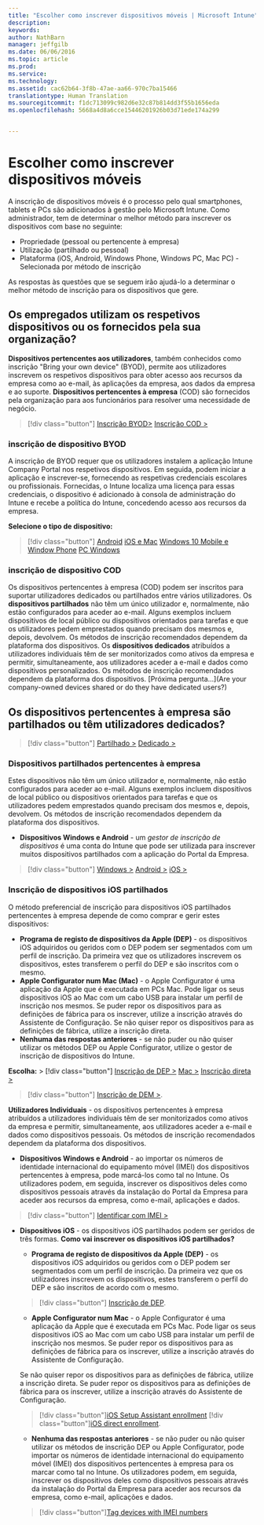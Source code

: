 ```yaml
---
title: "Escolher como inscrever dispositivos móveis | Microsoft Intune"
description: 
keywords: 
author: NathBarn
manager: jeffgilb
ms.date: 06/06/2016
ms.topic: article
ms.prod: 
ms.service: 
ms.technology: 
ms.assetid: cac62b64-3f8b-47ae-aa66-970c7ba15466
translationtype: Human Translation
ms.sourcegitcommit: f1dc713099c982d6e32c87b814dd3f55b1656eda
ms.openlocfilehash: 5668a4d8a6cce15446201926b03d71ede174a299


---
```


# Escolher como inscrever dispositivos móveis

A inscrição de dispositivos móveis é o processo pelo qual smartphones, tablets e PCs são adicionados à gestão pelo Microsoft Intune. Como administrador, tem de determinar o melhor método para inscrever os dispositivos com base no seguinte:

 -  Propriedade (pessoal ou pertencente à empresa)
 -  Utilização (partilhado ou pessoal)
 -  Plataforma (iOS, Android, Windows Phone, Windows PC, Mac PC) - Selecionada por método de inscrição

As respostas às questões que se seguem irão ajudá-lo a determinar o melhor método de inscrição para os dispositivos que gere.

## **Os empregados utilizam os respetivos dispositivos ou os fornecidos pela sua organização?**

  **Dispositivos pertencentes aos utilizadores**, também conhecidos como inscrição "Bring your own device" (BYOD), permite aos utilizadores inscrevem os respetivos dispositivos para obter acesso aos recursos da empresa como ao e-mail, às aplicações da empresa, aos dados da empresa e ao suporte. **Dispositivos pertencentes à empresa** (COD) são fornecidos pela organização para aos funcionários para resolver uma necessidade de negócio.
  > [!div class="button"]
  [Inscrição BYOD>](#byod-device-enrollment)   [Inscrição COD >](#cod-device-enrollment)

### inscrição de dispositivo BYOD

A inscrição de BYOD requer que os utilizadores instalem a aplicação Intune Company Portal nos respetivos dispositivos. Em seguida, podem iniciar a aplicação e inscrever-se, fornecendo as respetivas credenciais escolares ou profissionais. Fornecidas, o Intune localiza uma licença para essas credenciais, o dispositivo é adicionado à consola de administração do Intune e recebe a política do Intune, concedendo acesso aos recursos da empresa.

**Selecione o tipo de dispositivo:**
> [!div class="button"]
[Android](..deploy-use/set-up-android-management-with-microsoft-intune) [iOS e Mac](..deploy-use/set-up-ios-and-mac-management-with-microsoft-intune) [Windows 10 Mobile e Window Phone](..deploy-use/set-up-windows-phone-management-with-microsoft-intune) [PC Windows](..deploy-use/set-up-windows-device-management-with-microsoft-intune)


### inscrição de dispositivo COD

Os dispositivos pertencentes à empresa (COD) podem ser inscritos para suportar utilizadores dedicados ou partilhados entre vários utilizadores.  Os **dispositivos partilhados** não têm um único utilizador e, normalmente, não estão configurados para aceder ao e-mail. Alguns exemplos incluem dispositivos de local público ou dispositivos orientados para tarefas e que os utilizadores pedem emprestados quando precisam dos mesmos e, depois, devolvem. Os métodos de inscrição recomendados dependem da plataforma dos dispositivos. Os **dispositivos dedicados** atribuídos a utilizadores individuais têm de ser monitorizados como ativos da empresa e permitir, simultaneamente, aos utilizadores aceder a e-mail e dados como dispositivos personalizados. Os métodos de inscrição recomendados dependem da plataforma dos dispositivos. [Próxima pergunta...](Are your company-owned devices shared or do they have dedicated users?)

## **Os dispositivos pertencentes à empresa são partilhados ou têm utilizadores dedicados?**

> [!div class="button"]
[Partilhado >](#Shared-company-owned-devices)   [Dedicado >](..deploy-use/get-ready-to-enroll-devices-in-microsoft-intune)


### Dispositivos partilhados pertencentes à empresa

Estes dispositivos não têm um único utilizador e, normalmente, não estão configurados para aceder ao e-mail. Alguns exemplos incluem dispositivos de local público ou dispositivos orientados para tarefas e que os utilizadores pedem emprestados quando precisam dos mesmos e, depois, devolvem. Os métodos de inscrição recomendados dependem da plataforma dos dispositivos.

  - **Dispositivos Windows e Android** - um *gestor de inscrição de dispositivos* é uma conta do Intune que pode ser utilizada para inscrever muitos dispositivos partilhados com a aplicação do Portal da Empresa.
  > [!div class="button"]
  [Windows >](../deploy-use/enroll-corporate-owned-devices-with-the-device-enrollment-manager-in-microsoft-intune) [Android >](../deploy-use/enroll-corporate-owned-devices-with-the-device-enrollment-manager-in-microsoft-intune) [iOS >](#shared-ios-device-enrollment)

### Inscrição de dispositivos iOS partilhados

O método preferencial de inscrição para dispositivos iOS partilhados pertencentes à empresa depende de como comprar e gerir estes dispositivos:

  - **Programa de registo de dispositivos da Apple (DEP)** - os dispositivos iOS adquiridos ou geridos com o DEP podem ser segmentados com um perfil de inscrição. Da primeira vez que os utilizadores inscrevem os dispositivos, estes transferem o perfil do DEP e são inscritos com o mesmo.
  - **Apple Configurator num Mac (Mac)** - o Apple Configurator é uma aplicação da Apple que é executada em PCs Mac. Pode ligar os seus dispositivos iOS ao Mac com um cabo USB para instalar um perfil de inscrição nos mesmos. Se puder repor os dispositivos para as definições de fábrica para os inscrever, utilize a inscrição através do Assistente de Configuração. Se não quiser repor os dispositivos para as definições de fábrica, utilize a inscrição direta.
  - **Nenhuma das respostas anteriores** - se não puder ou não quiser utilizar os métodos DEP ou Apple Configurator, utilize o gestor de inscrição de dispositivos do Intune.

  **Escolha:**
    > [!div class="button"]
     [Inscrição de DEP >](../deploy-use/ios-device-enrollment-program-in-microsoft-intune) [Mac >](../deploy-use/ios-setup-assistant-enrollment-in-microsoft-intune) [Inscrição direta >](../deploy-use/ios-direct-enrollment-in-microsoft-intune)  

  > [!div class="button"]
    [Inscrição de DEM >](../deploy-use/enroll-corporate-owned-devices-with-the-device-enrollment-manager-in-microsoft-intune).

**Utilizadores Individuais** - os dispositivos pertencentes à empresa atribuídos a utilizadores individuais têm de ser monitorizados como ativos da empresa e permitir, simultaneamente, aos utilizadores aceder a e-mail e dados como dispositivos pessoais. Os métodos de inscrição recomendados dependem da plataforma dos dispositivos.

  - **Dispositivos Windows e Android** - ao importar os números de identidade internacional do equipamento móvel (IMEI) dos dispositivos pertencentes à empresa, pode marcá-los como tal no Intune. Os utilizadores podem, em seguida, inscrever os dispositivos deles como dispositivos pessoais através da instalação do Portal da Empresa para aceder aos recursos da empresa, como e-mail, aplicações e dados.
  > [!div class="button"]
  [Identificar com IMEI >](../deploy-use/specify-corporate-owned-devices-with-international-mobile-equipment-identity-imei-numbers)

  - **Dispositivos iOS** - os dispositivos iOS partilhados podem ser geridos de três formas.  **Como vai inscrever os dispositivos iOS partilhados?**

    - **Programa de registo de dispositivos da Apple (DEP)** - os dispositivos iOS adquiridos ou geridos com o DEP podem ser segmentados com um perfil de inscrição. Da primeira vez que os utilizadores inscrevem os dispositivos, estes transferem o perfil do DEP e são inscritos de acordo com o mesmo.
    > [!div class="button"]
    [Inscrição de DEP](../deploy-use/ios-device-enrollment-program-in-microsoft-intune).

    - **Apple Configurator num Mac** - o Apple Configurator é uma aplicação da Apple que é executada em PCs Mac. Pode ligar os seus dispositivos iOS ao Mac com um cabo USB para instalar um perfil de inscrição nos mesmos. Se puder repor os dispositivos para as definições de fábrica para os inscrever, utilize a inscrição através do Assistente de Configuração.

    Se não quiser repor os dispositivos para as definições de fábrica, utilize a inscrição direta.
    Se puder repor os dispositivos para as definições de fábrica para os inscrever, utilize a inscrição através do Assistente de Configuração.
    > [!div class="button"][iOS Setup Assistant enrollment](../deploy-use/ios-setup-assistant-enrollment-in-microsoft-intune) [!div class="button"][iOS direct enrollment](../deploy-use/ios-direct-enrollment-in-microsoft-intune).

    - **Nenhuma das respostas anteriores** - se não puder ou não quiser utilizar os métodos de inscrição DEP ou Apple Configurator, pode importar os números de identidade internacional do equipamento móvel (IMEI) dos dispositivos pertencentes à empresa para os marcar como tal no Intune. Os utilizadores podem, em seguida, inscrever os dispositivos deles como dispositivos pessoais através da instalação do Portal da Empresa para aceder aos recursos da empresa, como e-mail, aplicações e dados.
    > [!div class="button"][Tag devices with IMEI numbers](../deploy-use/specify-corporate-owned-devices-with-international-mobile-equipment-identity-imei-numbers)



<!--HONumber=Jun16_HO5-->


